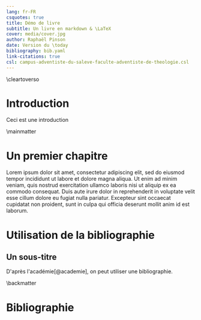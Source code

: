 ```yaml
---
lang: fr-FR
csquotes: true
title: Démo de livre   
subtitle: Un livre en markdown & \LaTeX
cover: media/cover.jpg
author: Raphaël Pinson
date: Version du \today
bibliography: bib.yaml
link-citations: true
csl: campus-adventiste-du-saleve-faculte-adventiste-de-theologie.csl
---
```


<!-- Front matter -->
\cleartoverso

# Introduction

Ceci est une introduction


<!-- Main matter -->
\mainmatter

# Un premier chapitre


Lorem ipsum dolor sit amet, consectetur adipiscing elit, sed do eiusmod tempor incididunt ut labore et dolore magna aliqua. Ut enim ad minim veniam, quis nostrud exercitation ullamco laboris nisi ut aliquip ex ea commodo consequat. Duis aute irure dolor in reprehenderit in voluptate velit esse cillum dolore eu fugiat nulla pariatur. Excepteur sint occaecat cupidatat non proident, sunt in culpa qui officia deserunt mollit anim id est laborum.



# Utilisation de la bibliographie


## Un sous-titre


D'après l'académie[@academie], on peut utiliser une bibliographie.




\backmatter



# Bibliographie

<!-- générée par citeproc -->

